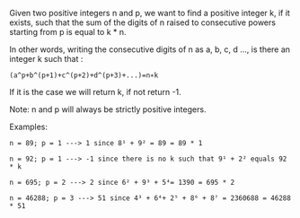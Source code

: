 Given two positive integers n and p, we want to find a positive integer k, if it exists, such that the sum of the digits of n raised to consecutive powers starting from p is equal to k * n.

In other words, writing the consecutive digits of n as a, b, c, d ..., is there an integer k such that :

    (a^p+b^(p+1)+c^(p+2)+d^(p+3)+...)=n∗k
    
If it is the case we will return k, if not return -1.

Note: n and p will always be strictly positive integers.

Examples:

    n = 89; p = 1 ---> 1 since 8¹ + 9² = 89 = 89 * 1
    
    n = 92; p = 1 ---> -1 since there is no k such that 9¹ + 2² equals 92 * k
    
    n = 695; p = 2 ---> 2 since 6² + 9³ + 5⁴= 1390 = 695 * 2
    
    n = 46288; p = 3 ---> 51 since 4³ + 6⁴+ 2⁵ + 8⁶ + 8⁷ = 2360688 = 46288 * 51
